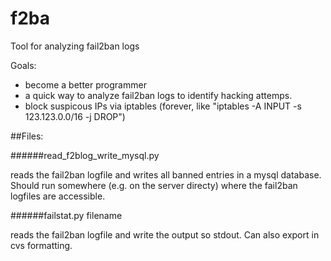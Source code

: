 # f2ba
Tool for analyzing fail2ban logs

Goals:
- become a better programmer
- a quick way to analyze fail2ban logs to identify hacking attemps.
- block suspicous IPs via iptables (forever, like "iptables -A INPUT -s 123.123.0.0/16 -j DROP")


##Files:

######read_f2blog_write_mysql.py

reads the fail2ban logfile and writes all banned entries in a mysql database. Should run somewhere (e.g. on the server directy) where the fail2ban logfiles are accessible.


######failstat.py filename

reads the fail2ban logfile and write the output so stdout. Can also export in cvs formatting.
